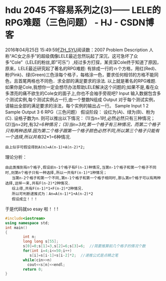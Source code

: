 # hdu  2045  不容易系列之(3)—— LELE的RPG难题（三色问题） - HJ - CSDN博客
2016年04月25日 15:49:59[FZH_SYU](https://me.csdn.net/feizaoSYUACM)阅读数：2007
Problem Description 
人称“AC女之杀手”的超级偶像LELE最近忽然玩起了深沉，这可急坏了众多“Cole”（LELE的粉丝,即”可乐”）,经过多方打探，某资深Cole终于知道了原因，原来，LELE最近研究起了著名的RPG难题:
有排成一行的ｎ个方格，用红(Red)、粉(Pink)、绿(Green)三色涂每个格子，每格涂一色，要求任何相邻的方格不能同色，且首尾两格也不同色．求全部的满足要求的涂法.
以上就是著名的RPG难题.
如果你是Cole,我想你一定会想尽办法帮助LELE解决这个问题的;如果不是,看在众多漂亮的痛不欲生的Cole女的面子上,你也不会袖手旁观吧?
Input 
输入数据包含多个测试实例,每个测试实例占一行,由一个整数N组成
Output 
对于每个测试实例，请输出全部的满足要求的涂法，每个实例的输出占一行。
Sample Input 
1 
2
Sample Output 
3 
6
RPG（三色问题）
假设阶段： 
设红为(A)、绿为(B)、粉为(C). 
设格子数为n. 
则可以推出以下情况：
(1)当n=1时,必然必然只有三种情况；
(2)当n=2时,有3*2=6种情况；
(3)当n=3时,第一个格子有三种情况，而第二个格子只有两种选择.因为第二个格子跟第一个格子颜色必然不同,所以第三个格子只能有一个选择,所以共有3*2*1=6种情况.
```
由上似乎可假设得到A(n)=A(n-1)+A(n-2)*2;
```
理论分析：
```
由此类推到有n个格子,假设前n-1个格子有F(n-1)种情况,当第n-1个格子和第一个格子不同时,则第n个格子只有一种选择,所以一共有F(n-1)*1种情况；
   当第n-2个格子和第一个不同,第n-1个格子和第一个格子相同时,那么第n个格子可以有两种选择,这样一来,共有F(n-2)*2种情况.
   综上得,共有F(n-1)*1+F(n-2)*2种情况.
   所以可判断递推式为：An=A(n-1)*1+A(n-2)*2
   假设成立！！！
```
于是代码就so esay 啦！！!
```cpp
#include<iostream>
using namespace std;
int main()
{
        int n;
        long long s[55]; 
        s[0]=0;s[1]=3,s[2]=6;s[3]=6;  //简要推算前几个格子的情况个数
        for(int i=4;i<=50;i++)
           s[i]=s[i-1]+s[i-2]*2;  //递推公式是点睛之笔
        while(cin>>n)
          cout<<s[n]<<endl;
        return 0;
}
```
